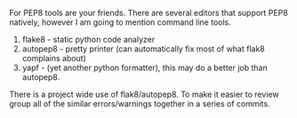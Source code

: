 For PEP8 tools are your friends.  There are several editors that support PEP8 natively, however I am going to mention command line tools.

1) flake8 - static python code analyzer
2) autopep8 - pretty printer (can automatically fix most of what flak8 complains about)
3) yapf - (yet another python formatter), this may do a better job than autopep8.

There is a project wide use of flak8/autopep8.  To make it easier to review group all of the similar errors/warnings together in a series of commits.


